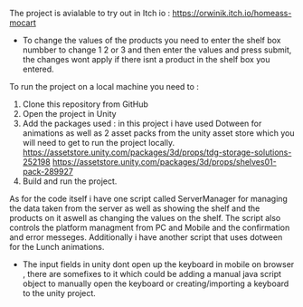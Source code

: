 The project is avialable to try out in Itch io : https://orwinik.itch.io/homeass-mocart

* To change the values of the products you need to enter the shelf box numbber to change 1 2 or 3 and then enter the values and press submit, the changes wont apply if there isnt a product in the shelf box you entered.

To run the project on a local machine you need to :

1. Clone this repository from GitHub
2. Open the project in Unity
3. Add the packages used : in this project i have used Dotween for animations as well as 2 asset packs from the unity asset store which you will need to get to run the project locally.
    https://assetstore.unity.com/packages/3d/props/tdg-storage-solutions-252198
    https://assetstore.unity.com/packages/3d/props/shelves01-pack-289927
4. Build and run the project.


As for the code itself i have one script called ServerManager for managing the data taken from the server as well as showing the shelf and the products on it aswell as changing the values on the shelf.
The script also controls the platform managment from PC and Mobile and the confirmation and error messeges.
Additionally i have another script that uses dotween for the Lunch animations. 

* The input fields in unity dont open up the keyboard in mobile on browser , there are somefixes to it which could be adding a manual java script object to 
  manually open the keyboard or creating/importing a keyboard to the unity project.
